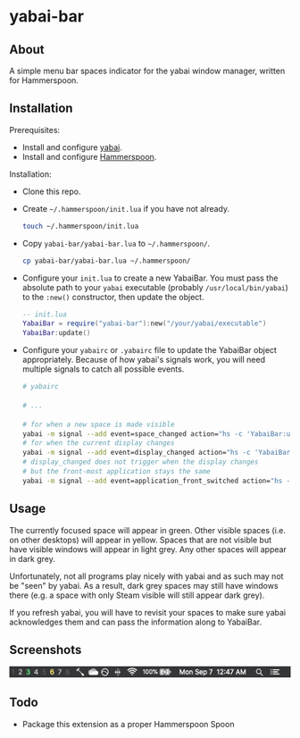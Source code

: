 # yabai-bar

## About

A simple menu bar spaces indicator for the yabai window manager, written for Hammerspoon.

## Installation

Prerequisites:
- Install and configure [yabai](https://github.com/koekeishiya/yabai).
- Install and configure [Hammerspoon](https://github.com/Hammerspoon/hammerspoon).

Installation:
- Clone this repo.
- Create `~/.hammerspoon/init.lua` if you have not already.
  
  ```sh
  touch ~/.hammerspoon/init.lua
  ```
- Copy `yabai-bar/yabai-bar.lua` to `~/.hammerspoon/`.
  
  ```sh
  cp yabai-bar/yabai-bar.lua ~/.hammerspoon/
  ```
- Configure your `init.lua` to create a new YabaiBar.
  You must pass the absolute path to your `yabai` executable (probably `/usr/local/bin/yabai`) to
  the `:new()` constructor, then update the object.

  ```lua
  -- init.lua
  YabaiBar = require("yabai-bar"):new("/your/yabai/executable")
  YabaiBar:update()
  ```
- Configure your `yabairc` or `.yabairc` file to update the YabaiBar object appropriately.
  Because of how yabai's signals work, you will need multiple signals to catch all possible events.

  ```sh
  # yabairc

  # ...

  # for when a new space is made visible
  yabai -m signal --add event=space_changed action="hs -c 'YabaiBar:update()'"
  # for when the current display changes
  yabai -m signal --add event=display_changed action="hs -c 'YabaiBar:update()'"
  # display_changed does not trigger when the display changes
  # but the front-most application stays the same
  yabai -m signal --add event=application_front_switched action="hs -c 'YabaiBar:update()'"
  ```

## Usage

The currently focused space will appear in green.
Other visible spaces (i.e. on other desktops) will appear in yellow.
Spaces that are not visible but have visible windows will appear in light grey.
Any other spaces will appear in dark grey.

Unfortunately, not all programs play nicely with yabai and as such may not be "seen" by yabai.
As a result, dark grey spaces may still have windows there (e.g. a space with only Steam visible
will still appear dark grey).

If you refresh yabai, you will have to revisit your spaces to make sure yabai acknowledges them and
can pass the information along to YabaiBar.

## Screenshots

![screenshot](screenshot.png "Screenshot")

## Todo
- Package this extension as a proper Hammerspoon Spoon
